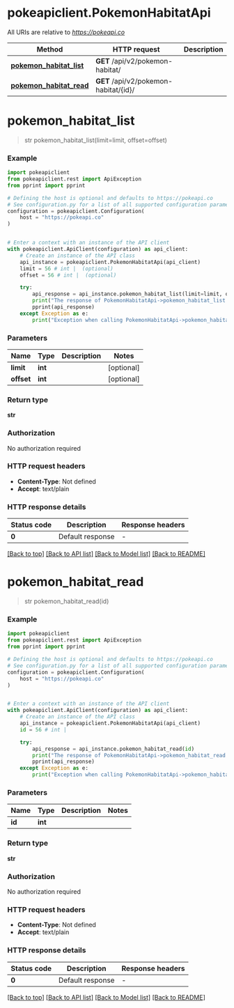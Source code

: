 # pokeapiclient.PokemonHabitatApi

All URIs are relative to *https://pokeapi.co*

Method | HTTP request | Description
------------- | ------------- | -------------
[**pokemon_habitat_list**](PokemonHabitatApi.md#pokemon_habitat_list) | **GET** /api/v2/pokemon-habitat/ | 
[**pokemon_habitat_read**](PokemonHabitatApi.md#pokemon_habitat_read) | **GET** /api/v2/pokemon-habitat/{id}/ | 


# **pokemon_habitat_list**
> str pokemon_habitat_list(limit=limit, offset=offset)



### Example


```python
import pokeapiclient
from pokeapiclient.rest import ApiException
from pprint import pprint

# Defining the host is optional and defaults to https://pokeapi.co
# See configuration.py for a list of all supported configuration parameters.
configuration = pokeapiclient.Configuration(
    host = "https://pokeapi.co"
)


# Enter a context with an instance of the API client
with pokeapiclient.ApiClient(configuration) as api_client:
    # Create an instance of the API class
    api_instance = pokeapiclient.PokemonHabitatApi(api_client)
    limit = 56 # int |  (optional)
    offset = 56 # int |  (optional)

    try:
        api_response = api_instance.pokemon_habitat_list(limit=limit, offset=offset)
        print("The response of PokemonHabitatApi->pokemon_habitat_list:\n")
        pprint(api_response)
    except Exception as e:
        print("Exception when calling PokemonHabitatApi->pokemon_habitat_list: %s\n" % e)
```



### Parameters


Name | Type | Description  | Notes
------------- | ------------- | ------------- | -------------
 **limit** | **int**|  | [optional] 
 **offset** | **int**|  | [optional] 

### Return type

**str**

### Authorization

No authorization required

### HTTP request headers

 - **Content-Type**: Not defined
 - **Accept**: text/plain

### HTTP response details

| Status code | Description | Response headers |
|-------------|-------------|------------------|
**0** | Default response |  -  |

[[Back to top]](#) [[Back to API list]](../README.md#documentation-for-api-endpoints) [[Back to Model list]](../README.md#documentation-for-models) [[Back to README]](../README.md)

# **pokemon_habitat_read**
> str pokemon_habitat_read(id)



### Example


```python
import pokeapiclient
from pokeapiclient.rest import ApiException
from pprint import pprint

# Defining the host is optional and defaults to https://pokeapi.co
# See configuration.py for a list of all supported configuration parameters.
configuration = pokeapiclient.Configuration(
    host = "https://pokeapi.co"
)


# Enter a context with an instance of the API client
with pokeapiclient.ApiClient(configuration) as api_client:
    # Create an instance of the API class
    api_instance = pokeapiclient.PokemonHabitatApi(api_client)
    id = 56 # int | 

    try:
        api_response = api_instance.pokemon_habitat_read(id)
        print("The response of PokemonHabitatApi->pokemon_habitat_read:\n")
        pprint(api_response)
    except Exception as e:
        print("Exception when calling PokemonHabitatApi->pokemon_habitat_read: %s\n" % e)
```



### Parameters


Name | Type | Description  | Notes
------------- | ------------- | ------------- | -------------
 **id** | **int**|  | 

### Return type

**str**

### Authorization

No authorization required

### HTTP request headers

 - **Content-Type**: Not defined
 - **Accept**: text/plain

### HTTP response details

| Status code | Description | Response headers |
|-------------|-------------|------------------|
**0** | Default response |  -  |

[[Back to top]](#) [[Back to API list]](../README.md#documentation-for-api-endpoints) [[Back to Model list]](../README.md#documentation-for-models) [[Back to README]](../README.md)

